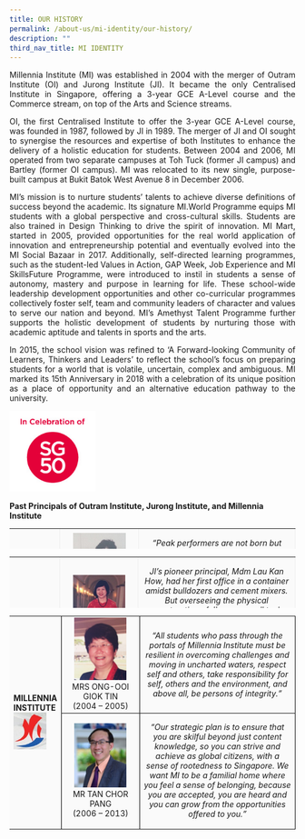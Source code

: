 ```yaml
---
title: OUR HISTORY
permalink: /about-us/mi-identity/our-history/
description: ""
third_nav_title: MI IDENTITY
---
```

<p style="text-align:justify;">Millennia Institute (MI) was established in 2004 with the merger of Outram Institute (OI) and Jurong Institute (JI). It became the only Centralised Institute in Singapore, offering a 3-year GCE A-Level course and the Commerce stream, on top of the Arts and Science streams.</p>
  

<p style="text-align:justify;">OI, the first Centralised Institute to offer the 3-year GCE A-Level course, was founded in 1987, followed by JI in 1989. The merger of JI and OI sought to synergise the resources and expertise of both Institutes to enhance the delivery of a holistic education for students. Between 2004 and 2006, MI operated from two separate campuses at Toh Tuck (former JI campus) and Bartley (former OI campus). MI was relocated to its new single, purpose-built campus at Bukit Batok West Avenue 8 in December 2006.</p>
  

<p style="text-align:justify;">MI’s mission is to nurture students’ talents to achieve diverse definitions of success beyond the academic. Its signature MI.World Programme equips MI students with a global perspective and cross-cultural skills. Students are also trained in Design Thinking to drive the spirit of innovation. MI Mart, started in 2005, provided opportunities for the real world application of innovation and entrepreneurship potential and eventually evolved into the MI Social Bazaar in 2017. Additionally, self-directed learning programmes, such as the student-led Values in Action, GAP Week, Job Experience and MI SkillsFuture Programme, were introduced to instil in students a sense of autonomy, mastery and purpose in learning for life. These school-wide leadership development opportunities and other co-curricular programmes collectively foster self, team and community leaders of character and values to serve our nation and beyond. MI’s Amethyst Talent Programme further supports the holistic development of students by nurturing those with academic aptitude and talents in sports and the arts.</p>
  

<p style="text-align:justify;">In 2015, the school vision was refined to ‘A Forward-looking Community of Learners, Thinkers and Leaders’ to reflect the school’s focus on preparing students for a world that is volatile, uncertain, complex and ambiguous. MI marked its 15th Anniversary in 2018 with a celebration of its unique position as a place of opportunity and an alternative education pathway to the university.</p>
<img style="width: 30%;" src="/images/ohist.jpg">
<p><strong>Past Principals of Outram Institute, Jurong Institute, and Millennia Institute</strong></p>
<table style="border: 0px; border-collapse: collapse; width: 100%; height: 36px;" border="1">
<tbody>
<tr style="height: 18px; background-color: #FAFAFA;">
<td style="width: 10%; height: 36px; text-align: center; border: 0px;" rowspan="2">
<strong>OUTRAM INSTITUTE</strong><img style="width: 80%;" src="/images/ohist2.jpg">
</td>
<td style="width: 30%; height: 18px; text-align: center;">
<img style="width: 75%;" src="/images/ohist3.jpg">
<div>MRS LIM HAN SOON</div>
<div>(1987 – Mar 1991)</div>
</td>
<td style="width: 60%; height: 18px; text-align: center;">
<p><em>“Peak performers are not born but made. They are successful because they have set goals for themselves and have planned well their mission in life and they look forward to the future with optimism and hope. Let us be encouraged by their examples and continue to uphold the Institute motto “Towards Excellence.”</em></p>
</td>
</tr>
<tr style="height: 18px; background-color: #FAFAFA;">
<td style="width: 30%; height: 18px; text-align: center;">
<img style="width: 75%;" src="/images/ohist4.jpg">
<div>MRS LAM-KAN KIM SWEE</div>
<div>(April 1991 – 2003)</div>
</td>
<td style="width: 60%; height: 18px; text-align: center;">
<p><em>“We will provide a wide range of educational opportunities to enrich the learning experience, and also make the environment conducive to learning. And more importantly, I believe in inculcating socially desirable values and attitudes in our students, not only for higher education and work, but for life.”</em></p>
</td>
</tr>
</tbody>
</table>
<table style="border: 0px; border-collapse: collapse; width: 100%; height: 90px;" border="1">
<tbody>
<tr style="height: 18px; background-color: #FAFAFA;">
<td style="width: 10%; height: 90px; text-align: center; border: 0px;" rowspan="5">
<strong>JURONG INSTITUTE</strong>
<img style="width: 75%;" src="/images/ohist5.jpg">
</td>
<td style="width: 30%; height: 18px; text-align: center;">
<img style="width: 75%;" src="/images/ohist6.jpg">
<div>MDM LAU KAN HOW</div>
<div>(1989 – 1990)</div>
</td>
<td style="width: 60%; height: 18px; text-align: center;">
<p><em>JI’s pioneer principal, Mdm Lau Kan How, had her first office in a container amidst bulldozers and cement mixers. But overseeing the physical construction of JI was a small task compared to the more daunting challenge she faced, of moulding the JI identity. With the conception of the motto ‘Justice and Integrity’, Mdm Lau set about creating opportunities for bonding. From a concept, JI became an entity.</em></p>
</td>
</tr>
<tr style="height: 18px; background-color: #FAFAFA;">
<td style="width: 30%; height: 18px; text-align: center;">
<img style="width: 75%;" src="/images/ohist7.jpg">
<div>MR TAN THIAM HOCK</div>
<div>(1991 – 1993)</div>
</td>
<td style="width: 60%; height: 18px; text-align: center;">
<p><em>“As principal of JI, I had three objectives. First, to help the students excel in their academic studies. Second, to train them well in ECA, and third, to instill moral uprightness. I must say that we managed to make good headway in all three areas.”</em></p>
</td>
</tr>
<tr style="height: 18px; background-color: #FAFAFA;">
<td style="width: 30%; height: 18px; text-align: center;">
<img style="width: 75%;" src="/images/ohist8.jpg">
<div>MRS GOH SOO GEEM</div>
<div>(1994 – 1997)</div>
</td>
<td style="width: 60%; height: 18px; text-align: center;">
<p><em>“I feel proud because I had a good team of teachers who were willing to go the extra mile. I feel especially proud of the students we helped, who grew and blossomed in JI, overcoming personal problems.”</em></p>
</td>
</tr>
<tr style="height: 18px; background-color: #FAFAFA;">
<td style="width: 30%; height: 18px; text-align: center;">
<img style="width: 75%;" src="/images/ohist9.jpg">
<div>MDM MAK LAI YING</div>
<div>(1998 – 1999)</div>
</td>
<td style="width: 60%; height: 18px; text-align: center;">
<p><em>“I am proud to say that the Institute has been very successful in fostering strong ties with students. Our ex-students visit their teachers often at the Institute …”</em></p>
</td>
</tr>
<tr style="height: 18px; background-color: #FAFAFA;">
<td style="width: 30%; height: 18px; text-align: center;">
<img style="width: 75%;" src="/images/ohist10.jpg">
<div>MRS ONG-OOI GIOK TIN</div>
<div>(2000 – 2003)</div>
</td>
<td style="width: 60%; height: 18px; text-align: center;">
<p><em>“We have come this far and farther we will venture. As we consolidate our resources and build on our strengths, we enter the next phase of our journey, to provide a whole new learning experience complete with innovation, entrepreneurship, accreditation and academic excellence …”</em></p>
</td>
</tr>
</tbody>
</table>
<table style="border: 0px solid black; border-collapse: collapse; width: 100%;" border="1">
<tbody>
<tr style="background-color: #FAFAFA;">
<td style="width: 10%; border: 0px;" rowspan="2"><strong>MILLENNIA INSTITUTE</strong><img style="width: 75%;" src="/images/ohist11.jpg"></td>
<td style="width: 30%; text-align: center;">
<img style="width: 75%;" src="/images/ohist12.jpg">
<div>MRS ONG-OOI GIOK TIN</div>
<div>(2004 – 2005)</div>
</td>
<td style="width: 60%; text-align: center;">
<p><em>“All students who pass through the portals of Millennia Institute must be resilient in overcoming challenges and moving in uncharted waters, respect self and others, take responsibility for self, others and the environment, and above all, be persons of integrity.”</em></p>
</td>
</tr>
<tr style="background-color: #FAFAFA;">
<td style="width: 30%; text-align: center;">
<img style="width: 75%;" src="/images/ohist13.jpg">
<div>MR TAN CHOR PANG</div>
<div>(2006 – 2013)</div>
</td>
<td style="width: 60%; text-align: center;">
<p><em>“Our strategic plan is to ensure that you are skilful beyond just content knowledge, so you can strive and achieve as global citizens, with a sense of rootedness to Singapore. We want MI to be a familial home where you feel a sense of belonging, because you are accepted, you are heard and you can grow from the opportunities offered to you.”</em></p>
</td>
</tr>
</tbody>
</table>
